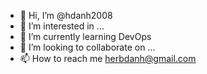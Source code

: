 - 👋 Hi, I’m @hdanh2008
- 👀 I’m interested in ...
- 🌱 I’m currently learning DevOps
- 💞️ I’m looking to collaborate on ...
- 📫 How to reach me herbdanh@gmail.com

<!---
hdanh2008/hdanh2008 is a ✨ special ✨ repository because its `README.md` (this file) appears on your GitHub profile.
You can click the Preview link to take a look at your changes.
--->
